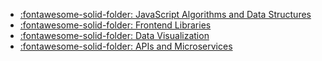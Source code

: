 - [:fontawesome-solid-folder: JavaScript Algorithms and Data Structures](./2-javascript-algorithms-and-data-structures/index.md)
- [:fontawesome-solid-folder: Frontend Libraries](./3-frontend-libraries/index.md)
- [:fontawesome-solid-folder: Data Visualization](./4-data-visualization/index.md)
- [:fontawesome-solid-folder: APIs and Microservices](./5-apis-and-microservices/index.md)
